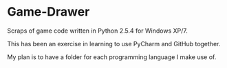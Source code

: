Game-Drawer
===========

Scraps of game code written in Python 2.5.4 for Windows XP/7.

This has been an exercise in learning to use PyCharm and GitHub together.

My plan is to have a folder for each programming language I make
use of.
